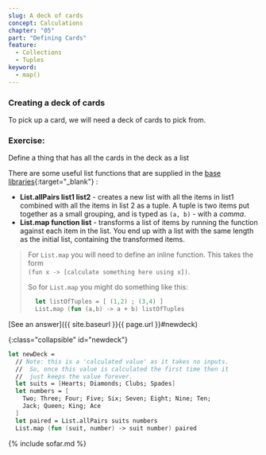 ```yaml
---
slug: A deck of cards
concept: Calculations
chapter: "05"
part: "Defining Cards"
feature: 
  - Collections
  - Tuples
keyword:
  - map()
---
```


### Creating a deck of cards
To pick up a card, we will need a deck of cards to pick from.

### Exercise:
Define a thing that has all the cards in the deck as a list

There are some useful list functions that are supplied in the [base libraries](https://fsharp.github.io/fsharp-core-docs/reference/fsharp-collections-listmodule.html){:target="_blank"} :
- __List.allPairs list1 list2__ - creates a new list with all the items in list1 combined with all the items in list 2 as a tuple.
A tuple is two items put together as a small grouping, and is typed as `(a, b)` - with a _comma_.  
- __List.map function list__ - transforms a list of items by running the function against each item in the list.  You end up with a list with the same length as the initial list, containing  the transformed items.

> For `List.map` you will need to define an inline function.  This takes the form  
> `(fun x -> [calculate something here using x])`. 
> 
> So for `List.map` you might do something like this:
> ```fsharp
>   let listOfTuples = [ (1,2) ; (3,4) ]
>   List.map (fun (a,b) -> a + b) listOfTuples
> ```

[See an answer]({{ site.baseurl }}{{ page.url }}#newdeck)

{:class="collapsible" id="newdeck"}
```fsharp
let newDeck = 
  // Note: this is a 'calculated value' as it takes no inputs.
  //  So, once this value is calculated the first time then it 
  //  just keeps the value forever.
  let suits = [Hearts; Diamonds; Clubs; Spades]
  let numbers = [
    Two; Three; Four; Five; Six; Seven; Eight; Nine; Ten;
    Jack; Queen; King; Ace
  ]
  let paired = List.allPairs suits numbers
  List.map (fun (suit, number) -> suit number) paired

```

{% include sofar.md %}